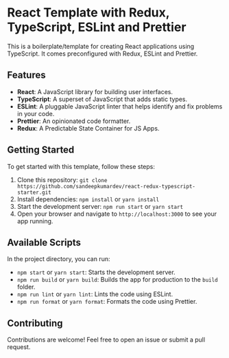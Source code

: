 # React Template with Redux, TypeScript, ESLint and Prettier

This is a boilerplate/template for creating React applications using TypeScript. It comes preconfigured with Redux, ESLint and Prettier.

## Features

- **React**: A JavaScript library for building user interfaces.
- **TypeScript**: A superset of JavaScript that adds static types.
- **ESLint**: A pluggable JavaScript linter that helps identify and fix problems in your code.
- **Prettier**: An opinionated code formatter.
- **Redux**: A Predictable State Container for JS Apps.

## Getting Started

To get started with this template, follow these steps:

1. Clone this repository: `git clone https://github.com/sandeepkumardev/react-redux-typescript-starter.git`
2. Install dependencies: `npm install` or `yarn install`
3. Start the development server: `npm run start` or `yarn start`
4. Open your browser and navigate to `http://localhost:3000` to see your app running.

## Available Scripts

In the project directory, you can run:

- `npm start` or `yarn start`: Starts the development server.
- `npm run build` or `yarn build`: Builds the app for production to the `build` folder.
- `npm run lint` or `yarn lint`: Lints the code using ESLint.
- `npm run format` or `yarn format`: Formats the code using Prettier.

## Contributing

Contributions are welcome! Feel free to open an issue or submit a pull request.
